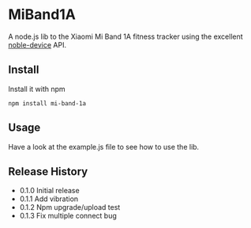 # MiBand1A
A node.js lib to the Xiaomi Mi Band 1A fitness tracker using the excellent [noble-device](https://github.com/sandeepmistry/noble-device) API.

## Install
Install it with npm
```
npm install mi-band-1a
```

## Usage
Have a look at the example.js file to see how to use the lib.

## Release History
  * 0.1.0 Initial release
  * 0.1.1 Add vibration
  * 0.1.2 Npm upgrade/upload test
  * 0.1.3 Fix multiple connect bug 
